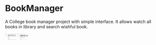 # BookManager
A College book manager project with simple interface. It allows watch all books in library and search wishful book.

<img src="https://github.com/NikitaLyubimov/BookManager/blob/master/BookManager/Images/book1.JPG" height="24">
<img src="https://github.com/NikitaLyubimov/BookManager/blob/master/BookManager/Images/book2.JPG" height="24">
